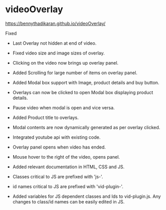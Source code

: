 # videoOverlay
https://bennythadikaran.github.io/videoOverlay/

Fixed
- Last Overlay not hidden at end of video.
- Fixed video size and image sizes of overlay.
- Clicking on the video now brings up overlay panel.
- Added Scrolling for large number of items on overlay panel.
- Added Modal box support with Image, product details and buy button.
- Overlays can now be clicked to open Modal box displaying product details.
- Pause video when modal is open and vice versa.
- Added Product title to overlays.
- Modal contents are now dynamically generated as per overlay clicked.
- Integrated youtube api with existing code.

- Overlay panel opens when video has ended.
- Mouse hover to the right of the video, opens panel.
- Added relevant documentation in HTML, CSS and JS.
- Classes critical to JS are prefixed with 'js-'.
- id names critical to JS are prefixed with 'vid-plugin-'.

- Added variables for JS dependent classes and Ids to vid-plugin.js. Any changes to class/id names can be easily edited in JS.
